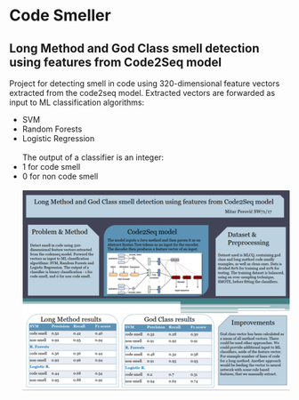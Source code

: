 # Code Smeller
## Long Method and God Class smell detection using features from Code2Seq model

Project for detecting smell in code using 320-dimensional feature vectors extracted from the code2seq model. Extracted vectors are forwarded as input to ML classification algorithms: 
* SVM 
* Random Forests 
* Logistic Regression <br/> <br/>
The output of a classifier is an integer:
 * 1 for code smell 
 * 0 for non code smell
 <br/> <br/>
![Alt poster](/poster.PNG?raw=true "Poster")
